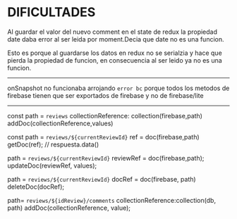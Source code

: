 # DIFICULTADES

Al guardar el valor del nuevo comment en el state de redux la propiedad
date daba error al ser leida por moment.Decia que date no es una funcion.

Esto es porque al guardarse los datos en redux no se serialzia y hace que pierda la propiedad de funcion, en consecuencia al ser leido ya no es una funcion.


-------------------------


onSnapshot no funcionaba arrojando `error bc` porque todos los metodos 
de firebase tienen que ser exportados de firebase y no de firebase/lite


---------------------------

const path = `reviews`
collectionReference: collection(firebase,path)
addDoc(collectionReference,values)

const path = `reviews/${currentReviewId}`
ref =  doc(firebase,path)
getDoc(ref); // respuesta.data()

path = `reviews/${currentReviewId}`
reviewRef = doc(firebase,path);
updateDoc(reviewRef, values);

path = `reviews/${currentReviewId}`
docRef = doc(firebase, path)
deleteDoc(docRef);


path= `reviews/${idReview}/comments`
collectionReference:collection(db, path)
addDoc(collectionReference, value);